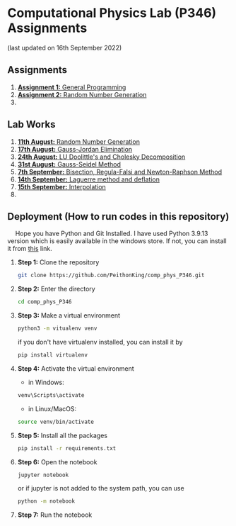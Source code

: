 # Computational Physics Lab (P346) Assignments

(last updated on 16th September 2022)

## Assignments

1. [**Assignment 1:** General Programming](1.assign1_gen.ipynb)
2. [**Assignment 2:** Random Number Generation](2.assign2_rand.ipynb)
3. 
<!-- 3. [**Assignment 3:** Solution of Linear Equations](3.assign3_lineq.ipynb) -->

## Lab Works

1. [**11th August:** Random Number Generation](lab_11_08.ipynb)
2. [**17th August:** Gauss-Jordan Elimination](lab_17_08.ipynb)
3. [**24th August:** LU Doolittle's and Cholesky Decomposition](lab_24_08.ipynb)
4. [**31st August:** Gauss-Seidel Method](lab_31_08.ipynb)
5. [**7th September:** Bisection, Regula-Falsi and Newton-Raphson Method](lab_07_09.ipynb)
6. [**14th September:** Laguerre method and deflation](lab_14_09.ipynb)
7. [**15th September:** Interpolation](lab_15_09.ipynb)
8. 

## Deployment (How to run codes in this repository)

&emsp; Hope you have Python and Git Installed. I have used Python 3.9.13 version which is easily available in the windows store. If not, you can install it from [this](https://www.python.org/downloads/release/python-390/) link.

1. **Step 1:** Clone the repository

    ```bash
    git clone https://github.com/PeithonKing/comp_phys_P346.git
    ```

2. **Step 2:** Enter the directory
    ```bash
    cd comp_phys_P346
    ```

3. **Step 3:** Make a virtual environment
    ```bash
    python3 -m vitualenv venv
    ```

    if you don't have virtualenv installed, you can install it by
    ```bash
    pip install virtualenv
    ```

4. **Step 4:** Activate the virtual environment
    * in Windows:
    ```bash
    venv\Scripts\activate
    ```
    * in Linux/MacOS:
    ```bash
    source venv/bin/activate
    ```

5. **Step 5:** Install all the packages

    ```bash
    pip install -r requirements.txt
    ```

6. **Step 6:** Open the notebook
    ```bash
    jupyter notebook
    ```
    or if jupyter is not added to the system path, you can use
    ```bash
    python -m notebook
    ```

7. **Step 7:** Run the notebook
